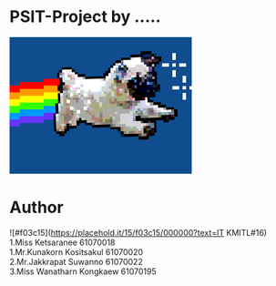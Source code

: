 # PSIT-Project by .....
![](giphy.gif)

# Author
![#f03c15](https://placehold.it/15/f03c15/000000?text=IT KMITL#16)<br />
 1.Miss Ketsaranee         61070018 <br />
 1.Mr.Kunakorn Kositsakul  61070020 <br />
 2.Mr.Jakkrapat Suwanno    61070022 <br />
 3.Miss Wanatharn Kongkaew 61070195 <br />

